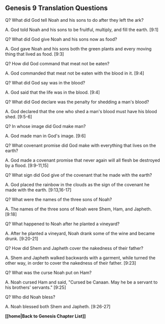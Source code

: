 ## Genesis 9 Translation Questions ##

Q? What did God tell Noah and his sons to do after they left the ark?

A. God told Noah and his sons to be fruitful, multiply, and fill the earth. [9:1]

Q? What did God give Noah and his sons now as food?

A. God gave Noah and his sons both the green plants and every moving thing that lived as food. [9:3]

Q? How did God command that meat not be eaten?

A. God commanded that meat not be eaten with the blood in it. [9:4]

Q? What did God say was in the blood?

A. God said that the life was in the blood. [9:4]

Q? What did God declare was the penalty for shedding a man's blood?

A. God declared that the one who shed a man's blood must have his blood shed. [9:5-6]

Q? In whose image did God make man?

A. God made man in God's image. [9:6]

Q? What covenant promise did God make with everything that lives on the earth?

A. God made a covenant promise that never again will all flesh be destroyed by a flood. [9:9-11,15]

Q? What sign did God give of the covenant that he made with the earth?

A. God placed the rainbow in the clouds as the sign of the covenant he made with the earth. [9:13,16-17]

Q? What were the names of the three sons of Noah?

A. The names of the three sons of Noah were Shem, Ham, and Japheth. [9:18]

Q? What happened to Noah after he planted a vineyard?

A. After he planted a vineyard, Noah drank some of the wine and became drunk. [9:20-21]

Q? How did Shem and Japheth cover the nakedness of their father?

A. Shem and Japheth walked backwards with a garment, while turned the other way, in order to cover the nakedness of their father. [9:23]

Q? What was the curse Noah put on Ham?

A. Noah cursed Ham and said, "Cursed be Canaan. May he be a servant to his brothers' servants."  [9:25]

Q? Who did Noah bless?

A. Noah blessed both Shem and Japheth. [9:26-27]

__[[home|Back to Genesis Chapter List]]__

